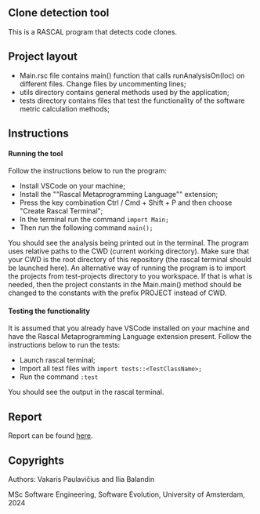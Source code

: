 ## Clone detection tool

This is a RASCAL program that detects code clones.

## Project layout

* Main.rsc file contains main() function that calls runAnalysisOn(loc) on different files. Change files by uncommenting lines;
* utils directory contains general methods used by the application;
* tests directory contains files that test the functionality of the software metric calculation methods;

## Instructions

#### Running the tool

Follow the instructions below to run the program:

* Install VSCode on your machine;
* Install the ""Rascal Metaprogramming Language"" extension;
* Press the key combination Ctrl / Cmd + Shift + P and then choose "Create Rascal Terminal";
* In the terminal run the command `import Main;`
* Then run the following command `main();`

You should see the analysis being printed out in the terminal. The program uses relative paths to the CWD (current working directory). Make sure that your CWD is the root directory of this repository (the rascal terminal should be launched here). An alternative way of running the program is to import the projects from test-projects directory to you workspace. If that is what is needed, then the project constants in the Main.main() method should be changed to the constants with the prefix PROJECT instead of CWD.

#### Testing the functionality

It is assumed that you already have VSCode installed on your machine and have the Rascal Metaprogramming Language extension present. Follow the instructions below to run the tests:

* Launch rascal terminal;
* Import all test files with `import tests::<TestClassName>;`
* Run the command `:test`

You should see the output in the rascal terminal.

## Report

Report can be found [here](report.pdf).

## Copyrights

Authors: Vakaris Paulavičius and Ilia Balandin

MSc Software Engineering, Software Evolution, University of Amsterdam, 2024
